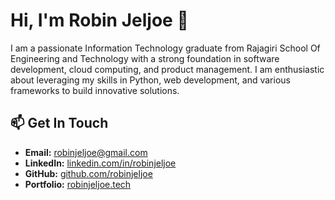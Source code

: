 # Hi, I'm Robin Jeljoe 👋

I am a passionate Information Technology graduate from Rajagiri School Of Engineering and Technology with a strong foundation in software development, cloud computing, and product management.  I am enthusiastic about leveraging my skills in Python, web development, and various frameworks to build innovative solutions.

## 📫 Get In Touch

* **Email:** robinjeljoe@gmail.com
* **LinkedIn:** [linkedin.com/in/robinjeljoe](https://linkedin.com/in/robinjeljoe)
* **GitHub:** [github.com/robinjeljoe](https://github.com/robinjeljoe)
* **Portfolio:** [robinjeljoe.tech](https://robinjeljoe.tech)

